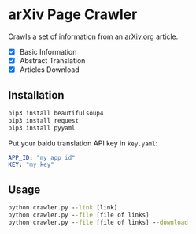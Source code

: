 # arXiv Page Crawler

Crawls a set of information from an [arXiv.org](arxiv.org) article.

* [x] Basic Information
* [x] Abstract Translation
* [x] Articles Download

## Installation

```cmd
pip3 install beautifulsoup4
pip3 install request
pip3 install pyyaml
```

Put your baidu translation API key in `key.yaml`:

```yml
APP_ID: "my app id"
KEY: "my key"
```

## Usage

```cmd
python crawler.py --link [link]
python crawler.py --file [file of links]
python crawler.py --file [file of links] --download
```
